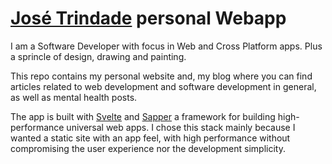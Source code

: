 # [José Trindade](https://trindade7.github.io) personal Webapp

I am a Software Developer with focus in Web and Cross Platform apps. Plus a sprincle of design, drawing and painting.

This repo contains my personal website and, my blog where you can find articles related to web development and software development in general, as well as mental health posts.

The app is built with [Svelte](https://github.com/sveltejs) and [Sapper](https://github.com/sveltejs/sapper) a framework for building high-performance universal web apps. I chose this stack mainly because I wanted a static site with an app feel, with high performance without compromising the user experience nor the development simplicity.
